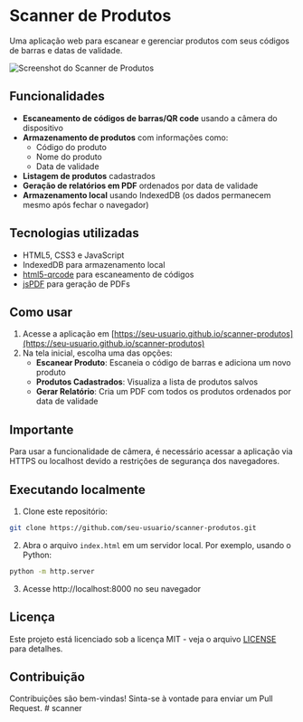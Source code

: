 # Scanner de Produtos

Uma aplicação web para escanear e gerenciar produtos com seus códigos de barras e datas de validade.

![Screenshot do Scanner de Produtos](screenshot.png)

## Funcionalidades

- **Escaneamento de códigos de barras/QR code** usando a câmera do dispositivo
- **Armazenamento de produtos** com informações como:
  - Código do produto
  - Nome do produto
  - Data de validade
- **Listagem de produtos** cadastrados
- **Geração de relatórios em PDF** ordenados por data de validade
- **Armazenamento local** usando IndexedDB (os dados permanecem mesmo após fechar o navegador)

## Tecnologias utilizadas

- HTML5, CSS3 e JavaScript
- IndexedDB para armazenamento local
- [html5-qrcode](https://github.com/mebjas/html5-qrcode) para escaneamento de códigos
- [jsPDF](https://github.com/parallax/jsPDF) para geração de PDFs

## Como usar

1. Acesse a aplicação em [https://seu-usuario.github.io/scanner-produtos](https://seu-usuario.github.io/scanner-produtos)
2. Na tela inicial, escolha uma das opções:
   - **Escanear Produto**: Escaneia o código de barras e adiciona um novo produto
   - **Produtos Cadastrados**: Visualiza a lista de produtos salvos
   - **Gerar Relatório**: Cria um PDF com todos os produtos ordenados por data de validade

## Importante

Para usar a funcionalidade de câmera, é necessário acessar a aplicação via HTTPS ou localhost devido a restrições de segurança dos navegadores.

## Executando localmente

1. Clone este repositório:
```bash
git clone https://github.com/seu-usuario/scanner-produtos.git
```

2. Abra o arquivo `index.html` em um servidor local.
   Por exemplo, usando o Python:
```bash
python -m http.server
```

3. Acesse http://localhost:8000 no seu navegador

## Licença

Este projeto está licenciado sob a licença MIT - veja o arquivo [LICENSE](LICENSE) para detalhes.

## Contribuição

Contribuições são bem-vindas! Sinta-se à vontade para enviar um Pull Request. #   s c a n n e r  
 
